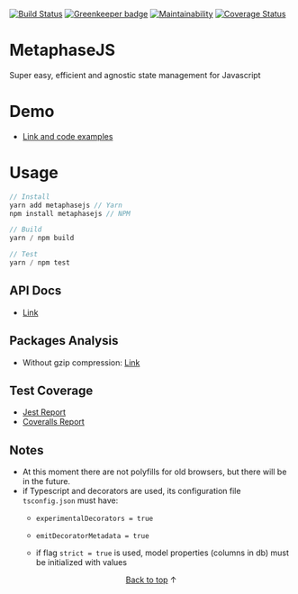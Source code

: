 [![Build Status](https://travis-ci.org/YagoLopez/metaphasejs.svg?branch=master)](https://travis-ci.org/YagoLopez/metaphasejs) [![Greenkeeper badge](https://badges.greenkeeper.io/YagoLopez/metaphasejs.svg)](https://greenkeeper.io/)
 [![Maintainability](https://api.codeclimate.com/v1/badges/c264e58f56102a22476c/maintainability)](https://codeclimate.com/github/YagoLopez/metaphasejs/maintainability) <!--[![Known Vulnerabilities](https://snyk.io/test/github/YagoLopez/metaphasejs/badge.svg?targetFile=package.json)](https://snyk.io/test/github/YagoLopez/metaphasejs?targetFile=package.json)--> [![Coverage Status](https://coveralls.io/repos/github/YagoLopez/metaphasejs/badge.svg?branch=master)](https://coveralls.io/github/YagoLopez/metaphasejs?branch=master) 
<!--![license](https://img.shields.io/github/license/mashape/apistatus.svg) [![Packages Analysis](https://img.shields.io/badge/packages-analysis-blue.svg)](analysis.html)-->

# MetaphaseJS

Super easy, efficient and agnostic state management for Javascript

# Demo

- [Link and code examples](https://github.com/YagoLopez/metaphasejs-react-demo)

# Usage

```javascript
// Install
yarn add metaphasejs // Yarn
npm install metaphasejs // NPM

// Build
yarn / npm build

// Test
yarn / npm test
```

## API Docs

- [Link](https://yagolopez.js.org/metaphasejs/docs/index.html)

## Packages Analysis

- Without gzip compression: [Link](https://yagolopez.js.org/metaphasejs/analysis.html)

## Test Coverage

- [Jest Report](https://yagolopez.js.org/metaphasejs/coverage/lcov-report/index.html)
- [Coveralls Report](https://coveralls.io/github/YagoLopez/metaphasejs)

## Notes

- At this moment there are not polyfills for old browsers, but there will be in the future.
- if Typescript and decorators are used, its configuration file `tsconfig.json` must have:
  - `experimentalDecorators = true`

  - `emitDecoratorMetadata = true`

  - if flag `strict = true` is used, model properties (columns in db) must be initialized with values


<p align="center"><a href="#">Back to top</a> ↑</p>